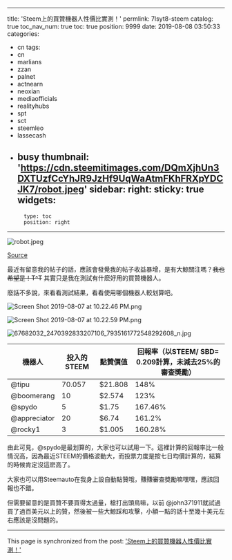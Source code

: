 
---
title: 'Steem上的買贊機器人性價比實測！'
permlink: 7lsyt8-steem
catalog: true
toc_nav_num: true
toc: true
position: 9999
date: 2019-08-08 03:50:33
categories:
- cn
tags:
- cn
- marlians
- zzan
- palnet
- actnearn
- neoxian
- mediaofficials
- realityhubs
- spt
- sct
- steemleo
- lassecash
- busy
thumbnail: 'https://cdn.steemitimages.com/DQmXjhUn3DXTUzfCcYhJR9JzHf9UqWaAtmFKhFRXpYDCJK7/robot.jpeg'
sidebar:
    right:
        sticky: true
widgets:
    -
        type: toc
        position: right
---


![robot.jpeg](https://cdn.steemitimages.com/DQmXjhUn3DXTUzfCcYhJR9JzHf9UqWaAtmFKhFRXpYDCJK7/robot.jpeg)

[Source](https://spectrum.ieee.org/automaton/robotics/humanoids/video-friday-innfos-humanoid-robot-and-more)

最近有留意我的帖子的話，應該會發覺我的帖子收益暴增，是有大鯨關注嗎？~~我也希望是！T^T~~ 其實只是我在測試有什麽好用的買贊機器人。

廢話不多說，來看看測試結果，看看使用哪個機器人較划算吧。


![Screen Shot 2019-08-07 at 10.22.46 PM.png](https://cdn.steemitimages.com/DQmXpUCQnecT17jRsKWGz5czBArLNxxc8eaBkr216bqmFMw/Screen%20Shot%202019-08-07%20at%2010.22.46%20PM.png)

![Screen Shot 2019-08-07 at 10.22.59 PM.png](https://cdn.steemitimages.com/DQmb9aGKBLfaH4EnM1oBwUgrR7FqHFiVY5MU1Yt8aq1B9E2/Screen%20Shot%202019-08-07%20at%2010.22.59%20PM.png)

![67682032_2470392833207106_7935161772548292608_n.jpg](https://cdn.steemitimages.com/DQmRuNdQQXEYiqqnsWkXWgn5DSz88FCmmKA2YE5WADTwDJY/67682032_2470392833207106_7935161772548292608_n.jpg)




|機器人|投入的STEEM|點贊價值|回報率（以STEEM/ SBD= 0.209計算，未減去25%的審查奬勵）
-| - | -| -
@tipu |70.057  | $21.808 | 148%
@boomerang| 10 | $2.574 | 123%
@spydo | 5 | $1.75 | 167.46%
@appreciator | 20 | $6.74 | 161.2%
@rocky1 | 3 | $1.005 | 160.28%


由此可見，@spydo是最划算的，大家也可以試用一下。這裡計算的回報率比一般情況高，因為最近STEEM的價格波動大，而投票力度是按七日均價計算的，結算的時候肯定沒這麽高了。

大家也可以用Steemauto在我身上設自動點贊哦，賺賺審查奬勵嘛嘿嘿，應該回報也不錯。

但需要留意的是買贊不要買得太過量，槍打出頭鳥嘛，以前 @john371911就試過買了過百美元以上的贊，然後被一些大鯨踩和攻擊，小額一點的話十至幾十美元左右應該是沒問題的。

- - -

This page is synchronized from the post: ['Steem上的買贊機器人性價比實測！'](https://steemit.com/@htliao/7lsyt8-steem)
